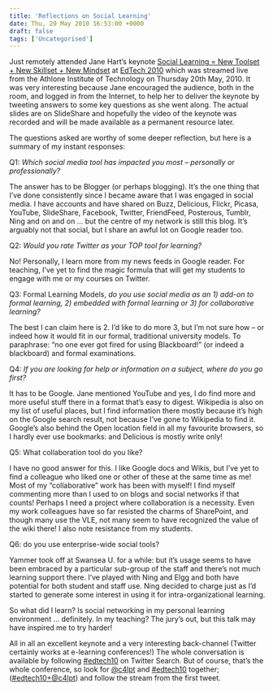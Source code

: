 ```yaml
---
title: 'Reflections on Social Learning'
date: Thu, 20 May 2010 16:53:00 +0000
draft: false
tags: ['Uncategorised']
---
```


Just remotely attended Jane Hart’s keynote [Social Learning = New Toolset + New Skillset + New Mindset](http://janeknight.typepad.com/pick/2010/05/collaborative-keynote.html) at [EdTech 2010](http://ilta.net/ocs/index.php/edtech2010/Edtech2010) which was streamed live from the Athlone Institute of Technology on Thursday 20th May, 2010. It was very interesting because Jane encouraged the audience, both in the room, and logged in from the Internet, to help her to deliver the keynote by tweeting answers to some key questions as she went along. The actual slides are on SlideShare and hopefully the video of the keynote was recorded and will be made available as a permanent resource later.

The questions asked are worthy of some deeper reflection, but here is a summary of my instant responses:

Q1: _Which social media tool has impacted you most – personally or professionally?_

The answer has to be Blogger (or perhaps blogging). It’s the one thing that I’ve done consistently since I became aware that I was engaged in social media. I have accounts and have shared on Buzz, Delicious, Flickr, Picasa, YouTube, SlideShare, Facebook, Twitter, FriendFeed, Posterous, Tumblr, Ning and on and on … but the centre of my network is still this blog. It’s arguably not that social, but I share an awful lot on Google reader too.

  

Q2: _Would you rate Twitter as your TOP tool for learning?_

No! Personally, I learn more from my news feeds in Google reader. For teaching, I’ve yet to find the magic formula that will get my students to engage with me or my courses on Twitter.

  

Q3: Formal Learning Models, _do you use social media as an 1) add-on to formal learning, 2) embedded with formal learning or 3) for collaborative learning?_

The best I can claim here is 2. I’d like to do more 3, but I’m not sure how – or indeed how it would fit in our formal, traditional university models. To paraphrase: “no one ever got fired for using Blackboard!” (or indeed a blackboard) and formal examinations.

  

Q4: _If you are looking for help or information on a subject, where do you go first?_

  

It has to be Google. Jane mentioned YouTube and yes, I do find more and more useful stuff there in a format that’s easy to digest. Wikipedia is also on my list of useful places, but I find information there mostly because it’s high on the Google search result, not because I’ve gone to Wikipedia to find it. Google’s also behind the Open location field in all my favourite browsers, so I hardly ever use bookmarks: and Delicious is mostly write only!

  

Q5: What collaboration tool do you like?

  

I have no good answer for this. I like Google docs and Wikis, but I’ve yet to find a colleague who liked one or other of these at the same time as me! Most of my “collaborative” work has been with myself! I find myself commenting more than I used to on blogs and social networks if that counts! Perhaps I need a project where collaboration is a necessity. Even my work colleagues have so far resisted the charms of SharePoint, and though many use the VLE, not many seem to have recognized the value of the wiki there! I also note resistance from my students.

  

Q6: do you use enterprise-wide social tools?

  

Yammer took off at Swansea U. for a while: but it’s usage seems to have been embraced by a particular sub-group of the staff and there’s not much learning support there. I’ve played with Ning and Elgg and both have potential for both student and staff use. Ning decided to charge just as I’d started to generate some interest in using it for intra\-organizational learning.

So what did I learn? Is social networking in my personal learning environment … definitely. In my teaching? The jury’s out, but this talk may have inspired me to try harder!

All in all an excellent keynote and a very interesting back-channel (Twitter certainly works at e-learning conferences!) The whole conversation is available by following [#edtech10](http://search.twitter.com/search?q=%23edtech10) on Twitter Search. But of course, that’s the whole conference, so look for [@c4lpt](http://twitter.com/c4lpt) and [#edtech10](http://www.blogger.com/post-create.g?blogID=6991676) together; ([#edtech10+@c4lpt](http://search.twitter.com/search?q=%23edtech10+%40c4lpt)) and follow the stream from the first tweet.